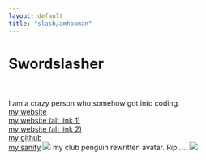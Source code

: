 ```yaml
---
layout: default
title: "slash/amhooman"
---
```

<h1 class="text-center">Swordslasher</h1>
<br>
<br>
<a>I am a crazy person who somehow got into coding.</a>
<br>
<a href="http://swordslasher.com">my website</a>
<br>
<a href="https://amhooman.github.io/website">my website (alt link 1)</a>
<br>
<a href="https://swordslasher.netlify.app">my website (alt link 2)</a>
<br>
<a href="https://github.com/amhooman">my github</a>
<br>
<a href="https://mesacomplex.tk/asfaikfk;sajklf">my sanity</a>
<img src="http://swordslasher.com/images/spin.gif">
my club penguin rewritten avatar. Rip.....
<img src="https://avatars.githubusercontent.com/u/95942514?s=96&v=4">

<script>
document.getElementById("aboutNav").classList.add("active");
</script>
